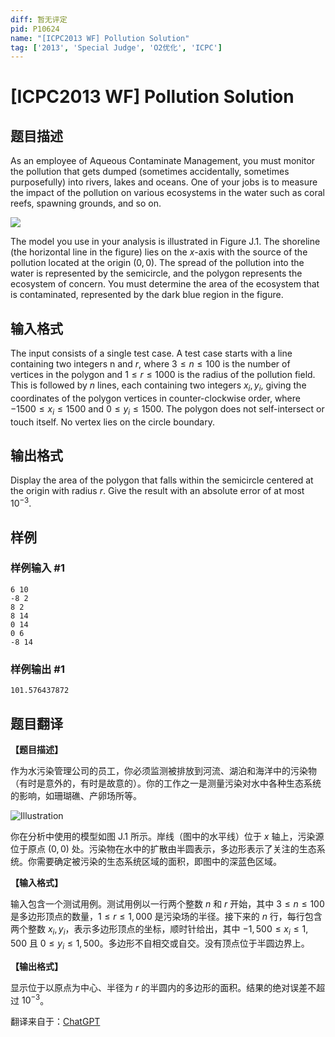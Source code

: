 ```yaml
---
diff: 暂无评定
pid: P10624
name: "[ICPC2013 WF] Pollution Solution"
tag: ['2013', 'Special Judge', 'O2优化', 'ICPC']
---
```

# [ICPC2013 WF] Pollution Solution
## 题目描述

As an employee of Aqueous Contaminate Management, you must monitor the pollution that gets dumped (sometimes accidentally, sometimes purposefully) into rivers, lakes and oceans. One of your jobs is to measure the impact of the pollution on various ecosystems in the water such as coral reefs, spawning grounds, and so on.

![](https://cdn.luogu.com.cn/upload/image_hosting/k4nih8sh.png)

The model you use in your analysis is illustrated in Figure J.1. The shoreline (the horizontal line in the figure) lies on the $x$-axis with the source of the pollution located at the origin $(0,0)$. The spread of the pollution into the water is represented by the semicircle, and the polygon represents the ecosystem of concern. You must determine the area of the ecosystem that is contaminated, represented by the dark blue region in the figure.
## 输入格式

The input consists of a single test case. A test case starts with a line containing two integers n and $r$, where $3 \leq n \leq 100$ is the number of vertices in the polygon and $1 \leq r \leq 1 000$ is the radius of the pollution field. This is followed by $n$ lines, each containing two integers $x_i, y_i$, giving the coordinates of the polygon vertices in counter-clockwise order, where $-1 500 \leq x_i \leq 1 500$ and $0 \leq y_i \leq 1 500$. The polygon does not self-intersect or touch itself. No vertex lies on the circle boundary.
## 输出格式

Display the area of the polygon that falls within the semicircle centered at the origin with radius $r$. Give the result with an absolute error of at most $10^{-3}$.
## 样例

### 样例输入 #1
```
6 10
-8 2
8 2
8 14
0 14
0 6
-8 14
```
### 样例输出 #1
```
101.576437872
```
## 题目翻译

**【题目描述】**

作为水污染管理公司的员工，你必须监测被排放到河流、湖泊和海洋中的污染物（有时是意外的，有时是故意的）。你的工作之一是测量污染对水中各种生态系统的影响，如珊瑚礁、产卵场所等。

![Illustration](https://cdn.luogu.com.cn/upload/image_hosting/k4nih8sh.png)

你在分析中使用的模型如图 J.1 所示。岸线（图中的水平线）位于 $x$ 轴上，污染源位于原点 $(0,0)$ 处。污染物在水中的扩散由半圆表示，多边形表示了关注的生态系统。你需要确定被污染的生态系统区域的面积，即图中的深蓝色区域。

**【输入格式】**

输入包含一个测试用例。测试用例以一行两个整数 $n$ 和 $r$ 开始，其中 $3 \leq n \leq 100$ 是多边形顶点的数量，$1 \leq r \leq 1,000$ 是污染场的半径。接下来的 $n$ 行，每行包含两个整数 $x_i, y_i$，表示多边形顶点的坐标，顺时针给出，其中 $-1,500 \leq x_i \leq 1,500$ 且 $0 \leq y_i \leq 1,500$。多边形不自相交或自交。没有顶点位于半圆边界上。

**【输出格式】**

显示位于以原点为中心、半径为 $r$ 的半圆内的多边形的面积。结果的绝对误差不超过 $10^{-3}$。

翻译来自于：[ChatGPT](https://chatgpt.com/)


